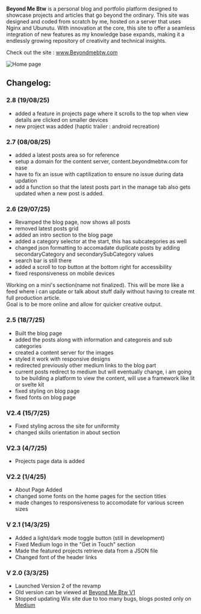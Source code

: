 **Beyond Me Btw** is a personal blog and portfolio platform designed to showcase projects and articles that go beyond the ordinary. This site was designed and coded from scratch by me, hosted on a server that uses Nginx and Ubunutu. With innovation at the core, this site to offer a seamless integration of new features as my knowledge  base expands, making it a endlessly growing repository of creativity and technical insights.

Check out the site : www.Beyondmebtw.com

<img src="https://beyondmebtw.com/assets/images/homepage.png" alt="Home page">


## Changelog:

### 2.8 (19/08/25)
- added a feature in projects page where it scrolls to the top when view details are clicked on smaller devices
- new project was added (haptic trailer : android recreation)

### 2.7 (08/08/25)
- added a latest posts area so for reference
- setup a domain for the content server, content.beyondmebtw.com for ease
- have to fix an issue with captilization to ensure no issue during data updation
- add a function so that the latest posts part in the manage tab also gets updated when a new post is added.

### 2.6 (29/07/25)
- Revamped the blog page, now shows all posts
- removed latest posts grid
- added an intro section to the blog page
- added a category selector at the start, this has subcategories as well
- changed json formatting to accomadate duplicate posts by adding secondaryCategory and secondarySubCategory values
- search bar is still there
- added a scroll to top button at the bottom right for accessibility
- fixed responsiveness on mobile devices

Working on a mini's section(name not finalized). This will be more like a feed where i can update or talk about stuff daily without having to create mt full production article. \
Goal is to be more online and allow for quicker creative output.

### 2.5 (18/7/25)
- Built the blog page
- added the posts along with information and categoreis and sub categories
- created a content server for the images
- styled it work with responsive designs
- redirected previously other medium links to the blog part
- current posts redirect to medium but will eventually change, i am going to be building a platform to view the content, will use a framework like lit or svelte kit
- fixed styling on blog page
- fixed fonts on blog page

### V2.4 (15/7/25)
- Fixed styling across the site for uniformity
- changed skills orientation in about section

### V2.3 (4/7/25)
- Projects page data is added

### V2.2 (1/4/25)
- About Page Added
- changed some fonts on the home pages for the section titles
- made changes to responsiveness to accomodate for various screen sizes

### V 2.1 (14/3/25)
- Added a light/dark mode toggle button (still in development)
- Fixed Medium logo in the "Get in Touch" section
- Made the featured projects retrieve data from a JSON file
- Changed font of the header links

### V 2.0 (3/3/25)
- Launched Version 2 of the revamp
- Old version can be viewed at [Beyond Me Btw V1](https://beyondmebtw.com/projects/V1)
- Stopped updating Wix site due to too many bugs, blogs posted only on [Medium](https://blog.beyondmebtw.com)